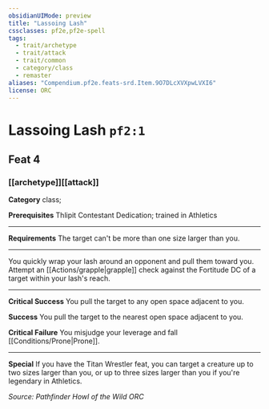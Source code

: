 ```yaml
---
obsidianUIMode: preview
title: "Lassoing Lash"
cssclasses: pf2e,pf2e-spell
tags:
  - trait/archetype
  - trait/attack
  - trait/common
  - category/class
  - remaster
aliases: "Compendium.pf2e.feats-srd.Item.9O7DLcXVXpwLVXI6"
license: ORC
---
```

# Lassoing Lash `pf2:1`
## Feat 4
### [[archetype]][[attack]]

**Category** class; 



**Prerequisites** Thlipit Contestant Dedication; trained in Athletics
* * *
**Requirements** The target can't be more than one size larger than you.

* * *

You quickly wrap your lash around an opponent and pull them toward you. Attempt an [[Actions/grapple|grapple]] check against the Fortitude DC of a target within your lash's reach.

* * *

**Critical Success** You pull the target to any open space adjacent to you.

**Success** You pull the target to the nearest open space adjacent to you.

**Critical Failure** You misjudge your leverage and fall [[Conditions/Prone|Prone]].

* * *

**Special** If you have the Titan Wrestler feat, you can target a creature up to two sizes larger than you, or up to three sizes larger than you if you're legendary in Athletics.

*Source: Pathfinder Howl of the Wild*
*ORC*